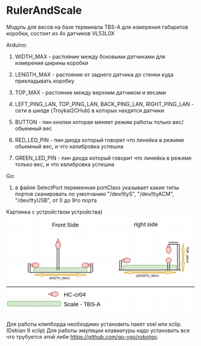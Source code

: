 # RulerAndScale
Модуль для весов на базе терминала TBS-A для измерения габаритов коробки, состоит из 4х датчиков VL53L0X

Arduino:
1) WIDTH_MAX - растояние между боковыми датчиками для измерения ширины коробки
2) LENGTH_MAX - растояние от заднего датчика до стенки куда прикладывать коробку
3) TOP_MAX - растояние между верхним датчиком и весами

4) LEFT_PING_LAN, TOP_PING_LAN, BACK_PING_LAN, RIGHT_PING_LAN - сети в шилде (TroykaI2CHub) в которых нахдятся датчики 

5) BUTTON - пин кнопки которая меняет режим работы только вес/обьемный вес
6) RED_LED_PIN - пин диода который говорит что линейка в режиме обьемный вес, и что калибровка успешна
7) GREEN_LED_PIN - пин диода который говорит что линейка в режиме только вес, и что калибровка успешна

Go: 
1) в файле SelectPort переменная portClass указывает какие типы портов сканировать 
по умолчанию "/dev/ttyS", "/dev/ttyACM", "/dev/ttyUSB", от 0 до 9го порта

Картинка с устройством устройства)
![Image alt](https://github.com/TrashPony/RulerAndScale/raw/master/image.png)

Для работы клипборда необходимо установить пакет xsel или xclip. (Debian 9 xclip)
Для работы эмуляции клавиатуры надо установить все что трубуется этой либе https://github.com/go-vgo/robotgo.